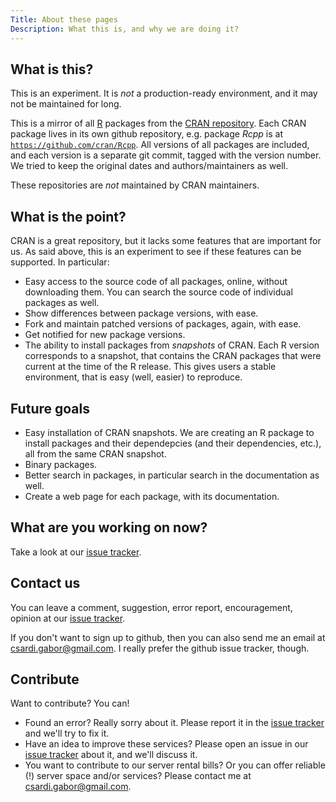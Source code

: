 ```yaml
---
Title: About these pages
Description: What this is, and why we are doing it?
---
```


## What is this?

This is an experiment. It is *not* a production-ready environment, and
it may not be maintained for long.

This is a mirror of all [R](http://www.r-project.org) packages from
the [CRAN repository](http://cran.r-project.org/web/packages/). Each
CRAN package lives in its own github repository, e.g. package _Rcpp_ is at
[`https://github.com/cran/Rcpp`](https://github.com/cran/Rcpp). All
versions of all packages are included, and each version is a separate
git commit, tagged with the version number. We tried to keep the
original dates and authors/maintainers as well.

These repositories are *not* maintained by CRAN maintainers.

## What is the point?

CRAN is a great repository, but it lacks some features that are
important for us. As said above, this is an experiment to see if these
features can be supported. In particular:

 - Easy access to the source code of all packages, online, without
   downloading them. You can search the source code of individual
   packages as well.
 - Show differences between package versions, with ease.
 - Fork and maintain patched versions of packages, again, with ease.
 - Get notified for new package versions.
 - The ability to install packages from *snapshots* of CRAN. Each R
   version corresponds to a snapshot, that contains the CRAN packages
   that were current at the time of the R release. This gives users a
   stable environment, that is easy (well, easier) to reproduce.

## Future goals

 - Easy installation of CRAN snapshots. We are creating an R package
   to install packages and their dependepcies (and their dependencies,
   etc.), all from the same CRAN snapshot.
 - Binary packages.
 - Better search in packages, in particular search in the
   documentation as well.
 - Create a web page for each package, with its documentation.

## What are you working on now?

Take a look at our
[issue tracker](https://github.com/metacran/tools/issues).

## Contact us

You can leave a comment, suggestion, error report, encouragement,
opinion at our [issue tracker](https://github.com/metacran/tools/issues).

If you don't want to sign up to github, then you can also send
me an email at <csardi.gabor@gmail.com>. I really prefer the github
issue tracker, though.


## Contribute

Want to contribute? You can!

- Found an error? Really sorry about it. Please report it in the
  [issue tracker](https://github.com/metacran/tools/issues) and we'll
  try to fix it.
- Have an idea to improve these services? Please open an issue in our
  [issue tracker](https://github.com/metacran/tools/issues) about it,
  and we'll discuss it.
- You want to contribute to our server rental bills? Or you can offer
  reliable (!) server space and/or services? Please contact me at
  <csardi.gabor@gmail.com>.
